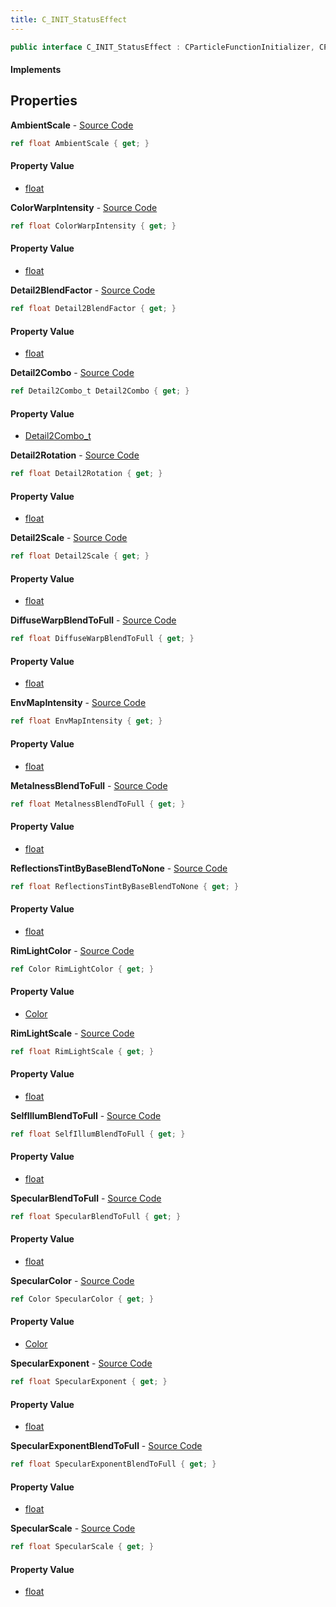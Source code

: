 ```yaml
---
title: C_INIT_StatusEffect
---
```


```csharp
public interface C_INIT_StatusEffect : CParticleFunctionInitializer, CParticleFunction, ISchemaClass<CParticleFunction>, ISchemaClass<CParticleFunctionInitializer>, ISchemaClass<C_INIT_StatusEffect>, ISchemaField, ISchemaClass, INativeHandle
```

#### Implements

## Properties

**AmbientScale** - [Source Code](https://github.com/swiftly-solution/swiftlys2/blob/master/managed/src/SwiftlyS2.Generated/Schemas/Interfaces/C_INIT_StatusEffect.cs#L30)

```csharp
ref float AmbientScale { get; }
```

#### Property Value

- [float](https://learn.microsoft.com/dotnet/api/system.single)

**ColorWarpIntensity** - [Source Code](https://github.com/swiftly-solution/swiftlys2/blob/master/managed/src/SwiftlyS2.Generated/Schemas/Interfaces/C_INIT_StatusEffect.cs#L24)

```csharp
ref float ColorWarpIntensity { get; }
```

#### Property Value

- [float](https://learn.microsoft.com/dotnet/api/system.single)

**Detail2BlendFactor** - [Source Code](https://github.com/swiftly-solution/swiftlys2/blob/master/managed/src/SwiftlyS2.Generated/Schemas/Interfaces/C_INIT_StatusEffect.cs#L22)

```csharp
ref float Detail2BlendFactor { get; }
```

#### Property Value

- [float](https://learn.microsoft.com/dotnet/api/system.single)

**Detail2Combo** - [Source Code](https://github.com/swiftly-solution/swiftlys2/blob/master/managed/src/SwiftlyS2.Generated/Schemas/Interfaces/C_INIT_StatusEffect.cs#L16)

```csharp
ref Detail2Combo_t Detail2Combo { get; }
```

#### Property Value

- [Detail2Combo_t](/docs/api/shared/schemadefinitions/detail2combo_t)

**Detail2Rotation** - [Source Code](https://github.com/swiftly-solution/swiftlys2/blob/master/managed/src/SwiftlyS2.Generated/Schemas/Interfaces/C_INIT_StatusEffect.cs#L18)

```csharp
ref float Detail2Rotation { get; }
```

#### Property Value

- [float](https://learn.microsoft.com/dotnet/api/system.single)

**Detail2Scale** - [Source Code](https://github.com/swiftly-solution/swiftlys2/blob/master/managed/src/SwiftlyS2.Generated/Schemas/Interfaces/C_INIT_StatusEffect.cs#L20)

```csharp
ref float Detail2Scale { get; }
```

#### Property Value

- [float](https://learn.microsoft.com/dotnet/api/system.single)

**DiffuseWarpBlendToFull** - [Source Code](https://github.com/swiftly-solution/swiftlys2/blob/master/managed/src/SwiftlyS2.Generated/Schemas/Interfaces/C_INIT_StatusEffect.cs#L26)

```csharp
ref float DiffuseWarpBlendToFull { get; }
```

#### Property Value

- [float](https://learn.microsoft.com/dotnet/api/system.single)

**EnvMapIntensity** - [Source Code](https://github.com/swiftly-solution/swiftlys2/blob/master/managed/src/SwiftlyS2.Generated/Schemas/Interfaces/C_INIT_StatusEffect.cs#L28)

```csharp
ref float EnvMapIntensity { get; }
```

#### Property Value

- [float](https://learn.microsoft.com/dotnet/api/system.single)

**MetalnessBlendToFull** - [Source Code](https://github.com/swiftly-solution/swiftlys2/blob/master/managed/src/SwiftlyS2.Generated/Schemas/Interfaces/C_INIT_StatusEffect.cs#L48)

```csharp
ref float MetalnessBlendToFull { get; }
```

#### Property Value

- [float](https://learn.microsoft.com/dotnet/api/system.single)

**ReflectionsTintByBaseBlendToNone** - [Source Code](https://github.com/swiftly-solution/swiftlys2/blob/master/managed/src/SwiftlyS2.Generated/Schemas/Interfaces/C_INIT_StatusEffect.cs#L46)

```csharp
ref float ReflectionsTintByBaseBlendToNone { get; }
```

#### Property Value

- [float](https://learn.microsoft.com/dotnet/api/system.single)

**RimLightColor** - [Source Code](https://github.com/swiftly-solution/swiftlys2/blob/master/managed/src/SwiftlyS2.Generated/Schemas/Interfaces/C_INIT_StatusEffect.cs#L42)

```csharp
ref Color RimLightColor { get; }
```

#### Property Value

- [Color](/docs/api/shared/natives/color)

**RimLightScale** - [Source Code](https://github.com/swiftly-solution/swiftlys2/blob/master/managed/src/SwiftlyS2.Generated/Schemas/Interfaces/C_INIT_StatusEffect.cs#L44)

```csharp
ref float RimLightScale { get; }
```

#### Property Value

- [float](https://learn.microsoft.com/dotnet/api/system.single)

**SelfIllumBlendToFull** - [Source Code](https://github.com/swiftly-solution/swiftlys2/blob/master/managed/src/SwiftlyS2.Generated/Schemas/Interfaces/C_INIT_StatusEffect.cs#L50)

```csharp
ref float SelfIllumBlendToFull { get; }
```

#### Property Value

- [float](https://learn.microsoft.com/dotnet/api/system.single)

**SpecularBlendToFull** - [Source Code](https://github.com/swiftly-solution/swiftlys2/blob/master/managed/src/SwiftlyS2.Generated/Schemas/Interfaces/C_INIT_StatusEffect.cs#L40)

```csharp
ref float SpecularBlendToFull { get; }
```

#### Property Value

- [float](https://learn.microsoft.com/dotnet/api/system.single)

**SpecularColor** - [Source Code](https://github.com/swiftly-solution/swiftlys2/blob/master/managed/src/SwiftlyS2.Generated/Schemas/Interfaces/C_INIT_StatusEffect.cs#L32)

```csharp
ref Color SpecularColor { get; }
```

#### Property Value

- [Color](/docs/api/shared/natives/color)

**SpecularExponent** - [Source Code](https://github.com/swiftly-solution/swiftlys2/blob/master/managed/src/SwiftlyS2.Generated/Schemas/Interfaces/C_INIT_StatusEffect.cs#L36)

```csharp
ref float SpecularExponent { get; }
```

#### Property Value

- [float](https://learn.microsoft.com/dotnet/api/system.single)

**SpecularExponentBlendToFull** - [Source Code](https://github.com/swiftly-solution/swiftlys2/blob/master/managed/src/SwiftlyS2.Generated/Schemas/Interfaces/C_INIT_StatusEffect.cs#L38)

```csharp
ref float SpecularExponentBlendToFull { get; }
```

#### Property Value

- [float](https://learn.microsoft.com/dotnet/api/system.single)

**SpecularScale** - [Source Code](https://github.com/swiftly-solution/swiftlys2/blob/master/managed/src/SwiftlyS2.Generated/Schemas/Interfaces/C_INIT_StatusEffect.cs#L34)

```csharp
ref float SpecularScale { get; }
```

#### Property Value

- [float](https://learn.microsoft.com/dotnet/api/system.single)

